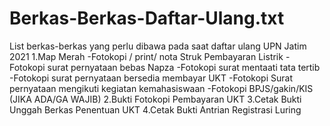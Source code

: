 # Berkas-Berkas-Daftar-Ulang.txt
List berkas-berkas yang perlu dibawa pada saat daftar ulang UPN Jatim 2021
1.Map Merah
 -Fotokopi / print/ nota Struk Pembayaran Listrik
 -Fotokopi surat pernyataan bebas Napza
 -Fotokopi surat mentaati tata tertib
 -Fotokopi surat pernyataan bersedia membayar UKT
 -Fotokopi Surat pernyataan mengikuti kegiatan kemahasiswaan
 -Fotokopi BPJS/gakin/KIS (JIKA ADA/GA WAJIB)
2.Bukti Fotokopi Pembayaran UKT
3.Cetak Bukti Unggah Berkas Penentuan UKT
4.Cetak Bukti Antrian Registrasi Luring
